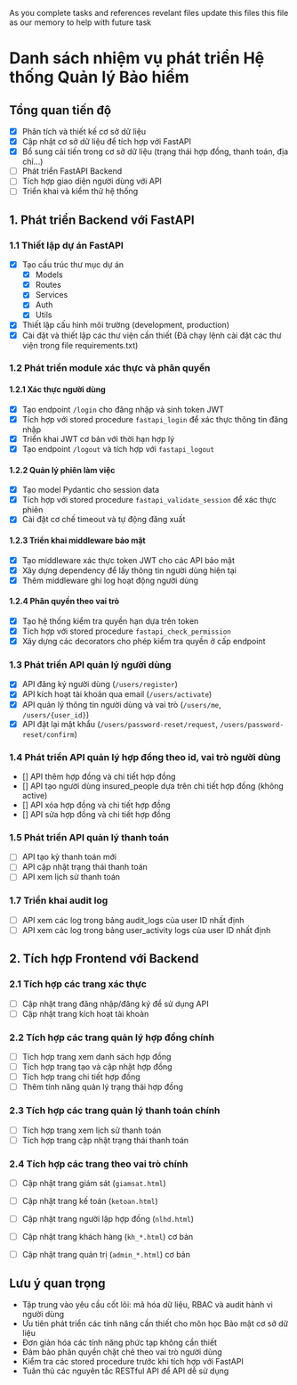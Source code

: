 As you complete tasks and references revelant files update this files this file as our memory to help with future task

# Danh sách nhiệm vụ phát triển Hệ thống Quản lý Bảo hiểm

## Tổng quan tiến độ
- [x] Phân tích và thiết kế cơ sở dữ liệu
- [x] Cập nhật cơ sở dữ liệu để tích hợp với FastAPI
- [x] Bổ sung cải tiến trong cơ sở dữ liệu (trạng thái hợp đồng, thanh toán, địa chỉ...)
- [ ] Phát triển FastAPI Backend
- [ ] Tích hợp giao diện người dùng với API
- [ ] Triển khai và kiểm thử hệ thống

## 1. Phát triển Backend với FastAPI

### 1.1 Thiết lập dự án FastAPI
- [x] Tạo cấu trúc thư mục dự án
  - [x] Models
  - [x] Routes
  - [x] Services
  - [x] Auth
  - [x] Utils
- [x] Thiết lập cấu hình môi trường (development, production)
- [x] Cài đặt và thiết lập các thư viện cần thiết
(Đã chạy lệnh cài đặt các thư viện trong file requirements.txt)

### 1.2 Phát triển module xác thực và phân quyền

#### 1.2.1 Xác thực người dùng
- [x] Tạo endpoint `/login` cho đăng nhập và sinh token JWT
- [x] Tích hợp với stored procedure `fastapi_login` để xác thực thông tin đăng nhập
- [x] Triển khai JWT cơ bản với thời hạn hợp lý
- [x] Tạo endpoint `/logout` và tích hợp với `fastapi_logout`

#### 1.2.2 Quản lý phiên làm việc
- [x] Tạo model Pydantic cho session data
- [x] Tích hợp với stored procedure `fastapi_validate_session` để xác thực phiên
- [x] Cài đặt cơ chế timeout và tự động đăng xuất

#### 1.2.3 Triển khai middleware bảo mật
- [x] Tạo middleware xác thực token JWT cho các API bảo mật
- [x] Xây dựng dependency để lấy thông tin người dùng hiện tại
- [x] Thêm middleware ghi log hoạt động người dùng

#### 1.2.4 Phân quyền theo vai trò
- [x] Tạo hệ thống kiểm tra quyền hạn dựa trên token
- [x] Tích hợp với stored procedure `fastapi_check_permission`
- [x] Xây dựng các decorators cho phép kiểm tra quyền ở cấp endpoint

### 1.3 Phát triển API quản lý người dùng
- [x] API đăng ký người dùng (`/users/register`)
- [x] API kích hoạt tài khoản qua email (`/users/activate`)
- [x] API quản lý thông tin người dùng và vai trò (`/users/me`, `/users/{user_id}`)
- [x] API đặt lại mật khẩu (`/users/password-reset/request`, `/users/password-reset/confirm`)

### 1.4 Phát triển API quản lý hợp đồng theo id, vai trò người dùng
- [] API thêm hợp đồng và chi tiết hợp đồng
- [] API tạo người dùng insured_people dựa trên chi tiết hợp đồng (không active)
- [] API xóa hợp đồng và chi tiết hợp đồng
- [] API sửa hợp đồng và chi tiết hợp đồng

### 1.5 Phát triển API quản lý thanh toán
- [ ] API tạo kỳ thanh toán mới
- [ ] API cập nhật trạng thái thanh toán
- [ ] API xem lịch sử thanh toán

### 1.7 Triển khai audit log
- [ ] API xem các log trong bảng audit_logs của user ID nhất định
- [ ] API xem các log trong bảng user_activity logs của user ID nhất định

## 2. Tích hợp Frontend với Backend

### 2.1 Tích hợp các trang xác thực
- [ ] Cập nhật trang đăng nhập/đăng ký để sử dụng API
- [ ] Cập nhật trang kích hoạt tài khoản

### 2.2 Tích hợp các trang quản lý hợp đồng chính 
- [ ] Tích hợp trang xem danh sách hợp đồng
- [ ] Tích hợp trang tạo và cập nhật hợp đồng
- [ ] Tích hợp trang chi tiết hợp đồng
- [ ] Thêm tính năng quản lý trạng thái hợp đồng

### 2.3 Tích hợp các trang quản lý thanh toán chính
- [ ] Tích hợp trang xem lịch sử thanh toán
- [ ] Tích hợp trang cập nhật trạng thái thanh toán

### 2.4 Tích hợp các trang theo vai trò chính
- [ ] Cập nhật trang giám sát (`giamsat.html`) 
- [ ] Cập nhật trang kế toán (`ketoan.html`)
- [ ] Cập nhật trang người lập hợp đồng (`nlhd.html`)
- [ ] Cập nhật trang khách hàng (`kh_*.html`) cơ bản
- [ ] Cập nhật trang quản trị (`admin_*.html`) cơ bản


## Lưu ý quan trọng
- Tập trung vào yêu cầu cốt lõi: mã hóa dữ liệu, RBAC và audit hành vi người dùng
- Ưu tiên phát triển các tính năng cần thiết cho môn học Bảo mật cơ sở dữ liệu
- Đơn giản hóa các tính năng phức tạp không cần thiết
- Đảm bảo phân quyền chặt chẽ theo vai trò người dùng
- Kiểm tra các stored procedure trước khi tích hợp với FastAPI
- Tuân thủ các nguyên tắc RESTful API để API dễ sử dụng

